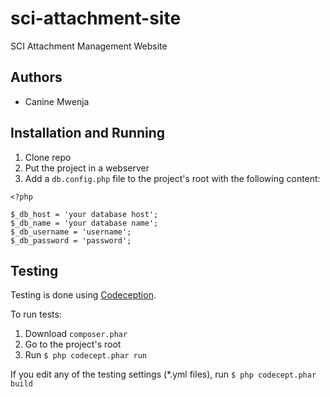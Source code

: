 sci-attachment-site
===================

SCI Attachment Management Website

## Authors

* Canine Mwenja

## Installation and Running

1. Clone repo
2. Put the project in a webserver
3. Add a ```db.config.php``` file to the project's root with the following content:

```
<?php

$_db_host = 'your database host';
$_db_name = 'your database name';
$_db_username = 'username';
$_db_password = 'password';
```

## Testing

Testing is done using [Codeception](http://codeception.com/).

To run tests:
1. Download ```composer.phar```
2. Go to the project's root
2. Run ```$ php codecept.phar run```

If you edit any of the testing settings (*.yml files), run ```$ php codecept.phar build```
